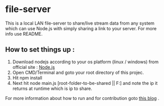 # file-server
This is a local LAN file-server to share/live stream data from any system which can use Node.js with simply sharing a link to your server. For more info use README.

How to set things up :
-------------------------------------
1. Download nodejs according to your os platform (linux / windows) from official site : [Node.js](https://nodejs.org/en/download/)
2. Open CMD/Terminal and goto your root directory of this projec.
3. Hit npm install
4. Next hit node main.js [root-folder-to-be-shared || F:] and note the ip it returns at runtime which is ip to share.

For more information about how to run and for contribution goto [this blog](https://rahul1414.blogspot.in/2017/12/file-server-discription-in-many.html) .

